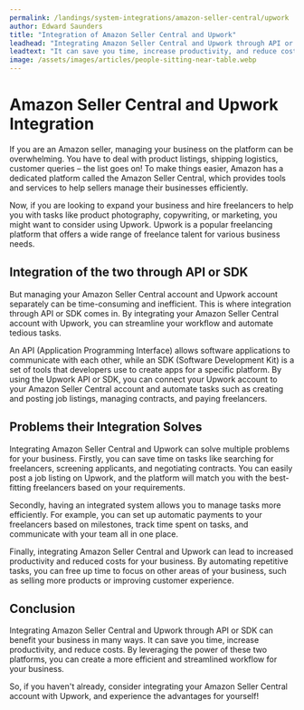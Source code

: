 ```yaml
---
permalink: /landings/system-integrations/amazon-seller-central/upwork
author: Edward Saunders
title: "Integration of Amazon Seller Central and Upwork"
leadhead: "Integrating Amazon Seller Central and Upwork through API or SDK can benefit your business in many ways"
leadtext: "It can save you time, increase productivity, and reduce costs. By leveraging the power of these two platforms, you can create a more efficient and streamlined workflow for your business."
image: /assets/images/articles/people-sitting-near-table.webp
---
```

<div class="arttext">
<h1>Amazon Seller Central and Upwork Integration</h1>

<p>If you are an Amazon seller, managing your business on the platform can be overwhelming. You have to deal with product listings, shipping logistics, customer queries – the list goes on! To make things easier, Amazon has a dedicated platform called the Amazon Seller Central, which provides tools and services to help sellers manage their businesses efficiently.</p>

<p>Now, if you are looking to expand your business and hire freelancers to help you with tasks like product photography, copywriting, or marketing, you might want to consider using Upwork. Upwork is a popular freelancing platform that offers a wide range of freelance talent for various business needs.</p>

<h2>Integration of the two through API or SDK</h2>

<p>But managing your Amazon Seller Central account and Upwork account separately can be time-consuming and inefficient. This is where integration through API or SDK comes in. By integrating your Amazon Seller Central account with Upwork, you can streamline your workflow and automate tedious tasks.</p>

<p>An API (Application Programming Interface) allows software applications to communicate with each other, while an SDK (Software Development Kit) is a set of tools that developers use to create apps for a specific platform. By using the Upwork API or SDK, you can connect your Upwork account to your Amazon Seller Central account and automate tasks such as creating and posting job listings, managing contracts, and paying freelancers.</p>

<h2>Problems their Integration Solves</h2>

<p>Integrating Amazon Seller Central and Upwork can solve multiple problems for your business. Firstly, you can save time on tasks like searching for freelancers, screening applicants, and negotiating contracts. You can easily post a job listing on Upwork, and the platform will match you with the best-fitting freelancers based on your requirements.</p>

<p>Secondly, having an integrated system allows you to manage tasks more efficiently. For example, you can set up automatic payments to your freelancers based on milestones, track time spent on tasks, and communicate with your team all in one place.</p>

<p>Finally, integrating Amazon Seller Central and Upwork can lead to increased productivity and reduced costs for your business. By automating repetitive tasks, you can free up time to focus on other areas of your business, such as selling more products or improving customer experience.</p>

<h2>Conclusion</h2>

<p>Integrating Amazon Seller Central and Upwork through API or SDK can benefit your business in many ways. It can save you time, increase productivity, and reduce costs. By leveraging the power of these two platforms, you can create a more efficient and streamlined workflow for your business.</p>

<p>So, if you haven't already, consider integrating your Amazon Seller Central account with Upwork, and experience the advantages for yourself!</p>

</div>